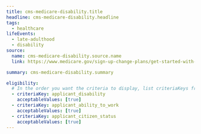 ```yaml
---
title: cms-medicare-disability.title
headline: cms-medicare-disability.headline
tags:
  - healthcare
lifeEvents:
  - late-adulthood
  - disability
source:
  name: cms-medicare-disability.source.name
  link: https://www.medicare.gov/sign-up-change-plans/get-started-with-medicare

summary: cms-medicare-disability.summary

eligibility:
  # In the order you want the criteria to display, list criteriaKeys from the csv here, each followed by a comma-separated list of which values indicate eligibility for that criteria. Wrap individual values in quotes if they have inner commas.
  - criteriaKey: applicant_disability
    acceptableValues: [true]
  - criteriaKey: applicant_ability_to_work
    acceptableValues: [true]
  - criteriaKey: applicant_citizen_status
    acceptableValues: [true]
---
```

